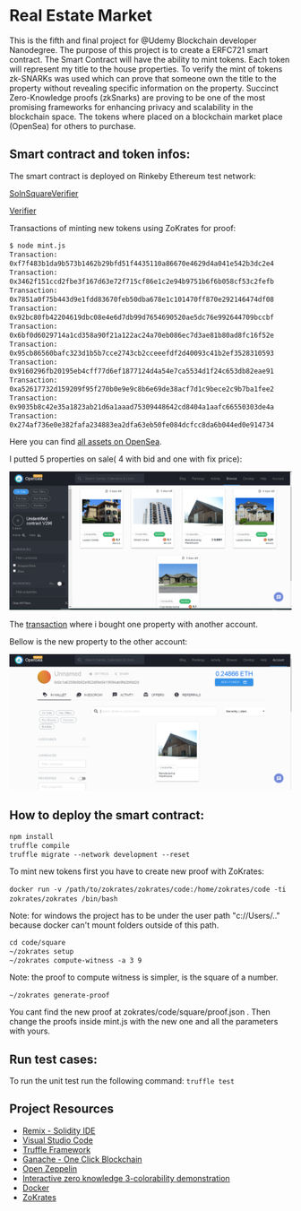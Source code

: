 # Real Estate Market 
This is the fifth and final project for @Udemy Blockchain developer Nanodegree. The purpose of this project is 
to create a ERFC721 smart contract. The Smart Contract will have the ability to mint tokens. Each token will represent
my title to the house properties. To verify the mint of tokens zk-SNARKs was used  which can prove that someone 
own the title to the property without revealing specific information on the property. Succinct Zero-Knowledge proofs 
(zkSnarks) are proving to be one of the most promising frameworks for enhancing privacy and scalability in the blockchain space.
The tokens where placed on a blockchain market place (OpenSea) for others to purchase.  

## Smart contract and token infos:
The smart contract is deployed on Rinkeby Ethereum test network:

   [SolnSquareVerifier](https://rinkeby.etherscan.io/address/0xa8c6e5c1054f04c7c44094fca08deb4ca7f53701)
   
   [Verifier](https://rinkeby.etherscan.io/address/0x2f2B19ec401E071E3373788FE0827f55264Cc4db)
    
Transactions of minting new tokens using ZoKrates for proof:

```
$ node mint.js
Transaction: 0xf7f483b1da9b573b1462b29bfd51f4435110a86670e4629d4a041e542b3dc2e4
Transaction: 0x3462f151ccd2fbe3f167d63e72f715cf86e1c2e94b9751b6f6b058cf53c2fefb
Transaction: 0x7851a0f75b443d9e1fdd83670feb50dba678e1c101470ff870e292146474df08
Transaction: 0x92bc80fb42204619dbc08e4e6d7db99d7654690520ae5dc76e992644709bccbf
Transaction: 0x6bf0d6029714a1cd358a90f21a122ac24a70eb086ec7d3ae81b80ad8fc16f52e
Transaction: 0x95cb86560bafc323d1b5b7cce2743cb2cceeefdf2d40093c41b2ef3528310593
Transaction: 0x9160296fb20195eb4cff77d6ef1877124d4a54e7ca5534d1f24c653db82eae91
Transaction: 0xa52617732d159209f95f270b0e9e9c8b6e69de38acf7d1c9bece2c9b7ba1fee2
Transaction: 0x9035b8c42e35a1823ab21d6a1aaad75309448642cd8404a1aafc66550303de4a
Transaction: 0x274af736e0e382fafa234883ea2dfa63eb50fe084dcfcc8da6b044ed0e914734
```

Here you can find [all assets on OpenSea](https://rinkeby.opensea.io/assets/unidentified-contract-v296).

I putted 5 properties on sale( 4 with bid and one with fix price):

![OpenSea](img/OpenSea.PNG?raw=true)

The [transaction](https://rinkeby.etherscan.io/tx/0xbc2314633573acf16f6b67106c1ba8e19642b37ea7a5c6075aee9621d65564f0) where i bought one property with another account.

Bellow is the new property to the other account:

![PropetyWithOtherAccount](img/PropetyWithOtherAccount.PNG?raw=true)


## How to deploy the smart contract:

```
npm install
truffle compile
truffle migrate --network development --reset
```
To mint new tokens first you have to create new proof with ZoKrates:

`docker run -v /path/to/zokrates/zokrates/code:/home/zokrates/code -ti zokrates/zokrates /bin/bash`

Note: for windows the project has to be under the user path "c://Users/.." because docker can't mount folders outside of this path.

```
cd code/square
~/zokrates setup
~/zokrates compute-witness -a 3 9
```
Note: the proof to compute witness is simpler, is the square of a number.

`~/zokrates generate-proof`

You cant find the new proof at zokrates/code/square/proof.json .
Then change the proofs inside mint.js with the new one and all the parameters with yours.

## Run test cases:

To run the unit test run the following command:
`truffle test`

## Project Resources
* [Remix - Solidity IDE](https://remix.ethereum.org/)
* [Visual Studio Code](https://code.visualstudio.com/)
* [Truffle Framework](https://truffleframework.com/)
* [Ganache - One Click Blockchain](https://truffleframework.com/ganache)
* [Open Zeppelin ](https://openzeppelin.org/)
* [Interactive zero knowledge 3-colorability demonstration](http://web.mit.edu/~ezyang/Public/graph/svg.html)
* [Docker](https://docs.docker.com/install/)
* [ZoKrates](https://github.com/Zokrates/ZoKrates)
